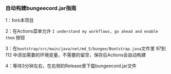 ### 自动构建bungeecord.jar指南

1：fork本项目

2：在Actions菜单允许 `I understand my workflows, go ahead and enable them` 按钮

3：在`bootstrap/src/main/java/net/md_5/bungee/Bootstrap.java`文件里 97到112 中添加需要的环境变量，不需要的留空，保存后Actions会自动构建

4：等待3分钟左右，在右侧的Release里下载bungeecord.jar文件
